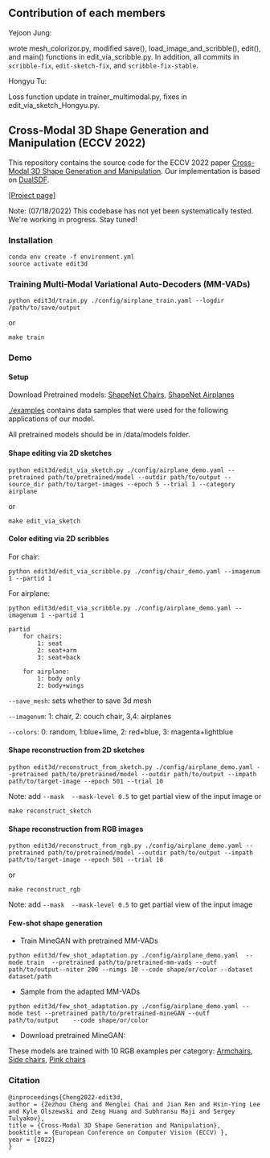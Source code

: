 ## Contribution of each members

Yejoon Jung: 

wrote mesh_colorizor.py, modified save(), load_image_and_scribble(), edit(), and main() functions in edit_via_scribble.py. In addition,  all commits in `scribble-fix`, `edit-sketch-fix`, and `scribble-fix-stable`. 

Hongyu Tu: 

Loss function update in trainer_multimodal.py, fixes in edit_via_sketch_Hongyu.py. 

## Cross-Modal 3D Shape Generation and Manipulation (ECCV 2022)

This repository contains the source code for the ECCV 2022 paper <u>Cross-Modal 3D Shape Generation and Manipulation</u>. Our implementation is based on [DualSDF](https://www.cs.cornell.edu/~hadarelor/dualsdf/). 

[[Project page]](https://people.cs.umass.edu/~zezhoucheng/edit3d)  

Note: (07/18/2022) This codebase has not yet been systematically tested. We're working in progress. Stay tuned!

### Installation

```
conda env create -f environment.yml
source activate edit3d
```

### Training Multi-Modal Variational Auto-Decoders (MM-VADs)
```
python edit3d/train.py ./config/airplane_train.yaml --logdir /path/to/save/output
```
or 
```
make train
```

### Demo 

#### Setup

Download Pretrained models: [ShapeNet Chairs](https://www.dropbox.com/s/teez91j76d1pssf/chairs_epoch_2799_iters_280000.pth?dl=0), [ShapeNet Airplanes](https://www.dropbox.com/s/trj8777psawq7dt/airplanes_epoch_2799_iters_156800.pth?dl=0)

[./examples](./examples) contains data samples that were used for the following applications of our model. 

All pretrained models should be in /data/models folder.

#### Shape editing via 2D sketches

```
python edit3d/edit_via_sketch.py ./config/airplane_demo.yaml --pretrained path/to/pretrained/model --outdir path/to/output --source_dir path/to/target-images --epoch 5 --trial 1 --category airplane 
```
or 
```
make edit_via_sketch
```
#### Color editing via 2D scribbles 

For chair: 
```
python edit3d/edit_via_scribble.py ./config/chair_demo.yaml --imagenum 1 --partid 1

```

For airplane: 
```
python edit3d/edit_via_scribble.py ./config/airplane_demo.yaml --imagenum 1 --partid 1

```
```
partid
    for chairs:
        1: seat
        2: seat+arm
        3: seat+back

    for airplane:
        1: body only
        2: body+wings

```
`--save_mesh`: sets whether to save 3d mesh

`--imagenum`: 1: chair, 2: couch chair, 3,4: airplanes

`--colors`: 0: random, 1:blue+lime, 2: red+blue, 3: magenta+lightblue 

#### Shape reconstruction from 2D sketches 

```
python edit3d/reconstruct_from_sketch.py ./config/airplane_demo.yaml --pretrained path/to/pretrained/model --outdir path/to/output --impath path/to/target-image --epoch 501 --trial 10
```
Note: add `--mask  --mask-level 0.5` to get partial view of the input image
or 
```
make reconstruct_sketch
```
#### Shape reconstruction from RGB images

```
python edit3d/reconstruct_from_rgb.py ./config/airplane_demo.yaml --pretrained path/to/pretrained/model --outdir path/to/output --impath path/to/target-image --epoch 501 --trial 10
```
or
```
make reconstruct_rgb
```
Note: add `--mask  --mask-level 0.5` to get partial view of the input image

#### Few-shot shape generation

* Train MineGAN with pretrained MM-VADs
```
python edit3d/few_shot_adaptation.py ./config/airplane_demo.yaml  --mode train  --pretrained path/to/pretrained-mm-vads --outf path/to/output--niter 200 --nimgs 10 --code shape/or/color --dataset dataset/path
```

* Sample from the adapted MM-VADs
```
python edit3d/few_shot_adaptation.py ./config/airplane_demo.yaml --mode test --pretrained path/to/pretrained-mineGAN --outf path/to/output    --code shape/or/color 
```

* Download pretrained MineGAN: 

These models are trained with 10 RGB examples per category: 
[Armchairs](https://www.dropbox.com/s/l2qvhtmma8hr2v9/armchair_10shot_netM_epoch_99.pth?dl=0), [Side chairs](https://www.dropbox.com/s/5rkb6m8ose874wp/sidechair_10shot_netM_epoch_199.pth?dl=0), [Pink chairs](https://www.dropbox.com/s/mrg2lj47n7ilvjc/red_10shot_netM_epoch_99.pth?dl=0)


### Citation

```
@inproceedings{Cheng2022-edit3d,
author = {Zezhou Cheng and Menglei Chai and Jian Ren and Hsin-Ying Lee and Kyle Olszewski and Zeng Huang and Subhransu Maji and Sergey Tulyakov},
title = {Cross-Modal 3D Shape Generation and Manipulation},
booktitle = {European Conference on Computer Vision (ECCV) },
year = {2022}
}
```

